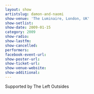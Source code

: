 ```yaml
---
layout: show
artistslug: damon-and-naomi
show-venue: 'The Luminaire, London, UK'
show-setlist: 
show-date: 2009-01-15
category: 2009
show-radio: 
show-lastfm: 
show-cancelled: 
performers: 
facebook-event-url: 
show-poster-url: 
show-ticket-url: 
show-venue-website: 
show-additional: 
---
```


Supported by The Left Outsides